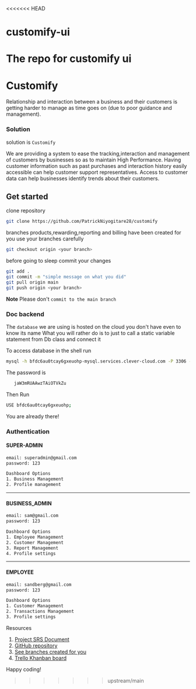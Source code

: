 <<<<<<< HEAD
# customify-ui

The repo for customify ui
=======
# Customify
Relationship and interaction between a business and their customers is getting harder to manage as time goes on (due to poor guidance and management).

### Solution
solution is `Customify`

We are providing a system to ease the tracking,interaction and management of customers by businesses so as to maintain High Performance.
Having customer information such as past purchases and interaction history easily accessible can help customer support representatives.
Access to customer data can help businesses identify trends about their customers.

## Get started

clone repository

```bash
git clone https://github.com/PatrickNiyogitare28/customify

```
branches products,rewarding,reporting and billing have been created for you
use your branches carefully 
```bash
git checkout origin <your branch>
```
before going to sleep commit your changes
```bash
git add .
git commit -m "simple message on what you did"
git pull origin main
git push origin <your branch>
```

**Note** Please don't `commit to the main branch`

### Doc backend

The `database` we are using is hosted on the cloud you don't have even to know its  name
What you will rather do is to just to call a static variable  statement from Db class and connect it


To access database in the shell run


```bash
mysql -h bfdc6au0tcay6gxeuohp-mysql.services.clever-cloud.com -P 3306 -u uqq6c1ewt1hkbzwd -p bfdc6au0tcay6gxeuohp
```



The password is 
```bash
   jaW3mRUAAwzTAiOTVkZu
```

Then Run

```bash
USE bfdc6au0tcay6gxeuohp;
```


You are already there!

### Authentication

#### SUPER-ADMIN
```bash
email: superadmin@gmail.com
password: 123

Dashboard Options
1. Business Management
2. Profile management
```
--------------------------------------------------------------------------------------
#### BUSINESS_ADMIN
```bash
email: sam@gmail.com 
password: 123

Dashboard Options
1. Employee Management
2. Customer Management
3. Report Management
4. Profile settings
```
--------------------------------------------------------------------------------------
#### EMPLOYEE
```bash
email: sandberg@gmail.com
password: 123

Dashboard Options
1. Customer Management
2. Transactions Management
3. Profile settings
```

Resources

1. [Project SRS Document](https://docs.google.com/document/d/1QQb2NpTqJYs0DBmqgORl_rMlQrSiHjMEPdxY3kaue-8/edit#)
2. [GitHub repository](https://github.com/PatrickNiyogitare28/customify)
3. [See branches created for you](https://github.com/PatrickNiyogitare28/customify/branches)
4. [Trello Khanban board](https://trello.com/b/CfQDY64n/customfy)

Happy coding!
>>>>>>> upstream/main

